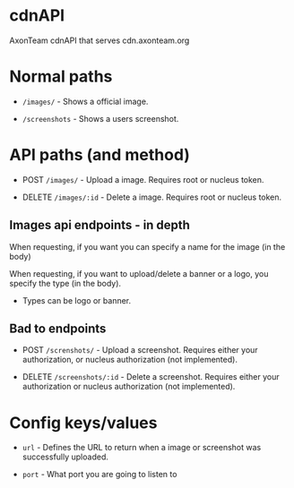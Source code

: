 # cdnAPI
AxonTeam cdnAPI that serves cdn.axonteam.org

# Normal paths

- `/images/` - Shows a official image.

- `/screenshots` - Shows a users screenshot.

# API paths (and method)

- POST `/images/` - Upload a image. Requires root or nucleus token.

- DELETE `/images/:id` - Delete a image. Requires root or nucleus token.

## Images api endpoints - in depth

When requesting, if you want you can specify a name for the image (in the body)

When requesting, if you want to upload/delete a banner or a logo, you specify the type (in the body).

- Types can be logo or banner.

## Bad to endpoints

- POST `/screnshots/` - Upload a screenshot. Requires either your authorization, or nucleus authorization (not implemented).

- DELETE `/screenshots/:id` - Delete a screenshot. Requires either your authorization or nucleus authorization (not implemented).

# Config keys/values

- `url` - Defines the URL to return when a image or screenshot was successfully uploaded.

- `port` - What port you are going to listen to